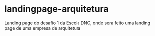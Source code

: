 # landingpage-arquitetura
 Landing  page do desafio 1 da Escola DNC, onde sera feito uma landing page de uma empresa de arquitetura
